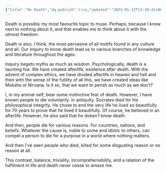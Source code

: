 ```yaml
---
{"title":"On Death","dg-publish":true,"updated":"2023-01-12T12:20:41+06:00","created":"2021-10-16T21:38:35+06:00","tags":["death"],"maturity":2,"permalink":"/personal/musings/on-death/","dgPassFrontmatter":true}
---
```


Death is possibly my most favourite topic to muse. Perhaps, because I know next to nothing about it, and that enables me to think about it with the utmost freedom.

Death is also, I think, the most pervasive of all motifs found in any culture and all. Our inquiry to know death lead us to various branches of knowledge and literature throughout the ages.

Inquiry begets myths as much as wisdom. Psychologically, death is a taunting foe. We have created afterlife, existence after death. With the advent of complex ethics, we have divided afterlife in heaven and hell and then with the sense of the futility of all this, we have created ideas like Moksha or Nirvana. Is it so, that we want to perish as much as we don't?

I, in my animal-self, bear some instinctive fear of death. However, I have known people to die voluntarily. In antiquity, Socrates died for his philosophical integrity. He chose to end the very life he lived so beautifully for 70 years to prove that he lived it beautifully. Of course, he believed in an afterlife. However, he also said that he doesn't know death.

And then, people die for various reasons. For countries, nations, and beliefs. Whatever the cause is, noble to some and idiotic to others, can compel a person to die for a purpose in a world where nothing matters.

And then I've seen people who died, killed for some disgusting reason or no reason at all.

This contrast, balance, triviality, incomprehensibility, and a relation of the fulfilment in life and death never cease to amaze me.